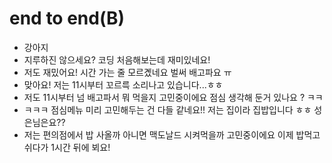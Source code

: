 # end to end(B)

- 강아지
- 지루하진 않으세요? 코딩 처음해보는데 재미있네요!
- 저도 재밌어요! 시간 가는 줄 모르곘네요 벌써 배고파요 ㅠ
- 맞아요! 저는 11시부터 꼬르륵 소리나고 있습니다...ㅎㅎ
- 저도 11시부터 넘 배고파서 뭐 먹을지 고민중이에요 점심 생각해 둔거 있나요 ? ㅋㅋ
- ㅋㅋㅋ 점심메뉴 미리 고민해두는 건 다들 같네요!! 저는 집이라 집밥입니다 ㅎㅎ 성은님은요??
- 저는 편의점에서 밥 사올까 아니면 맥도날드 시켜먹을까 고민중이에요 이제 밥먹고 쉬다가 1시간 뒤에 뵈요!
